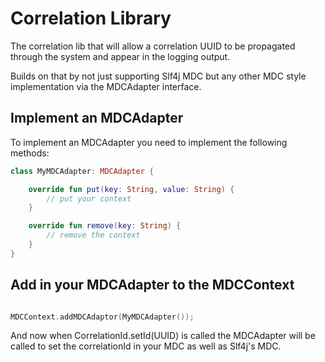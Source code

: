# Correlation Library

The correlation lib that will allow a correlation UUID to be propagated through the system and appear in the logging output.

Builds on that by not just supporting Slf4j MDC but any other MDC style implementation via the MDCAdapter interface.

## Implement an MDCAdapter

To implement an MDCAdapter you need to implement the following methods:

```kotlin
class MyMDCAdapter: MDCAdapter {

    override fun put(key: String, value: String) {
        // put your context 
    }

    override fun remove(key: String) {
        // remove the context
    }
}
```

## Add in your MDCAdapter to the MDCContext

```kotlin

MDCContext.addMDCAdaptor(MyMDCAdapter());

```

And now when CorrelationId.setId(UUID) is called the MDCAdapter will be called to set the correlationId in your MDC as well as Slf4j's MDC.

